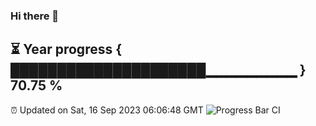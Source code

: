 ### Hi there 👋
⏳ Year progress { █████████████████████▁▁▁▁▁▁▁▁▁ } 70.75 %
---
⏰ Updated on Sat, 16 Sep 2023 06:06:48 GMT
![Progress Bar CI](https://github.com/Moyi321/Moyi321/workflows/Progress%20Bar%20CI/badge.svg)

